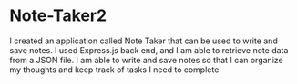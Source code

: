 # Note-Taker2
I created an application called Note Taker that can be used to write and save notes. I used Express.js back end, and I am able to retrieve note data from a JSON file. I am able to write and save notes so that I can organize my thoughts and keep track of tasks I need to complete


